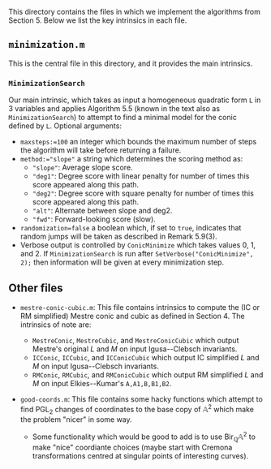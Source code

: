 This directory contains the files in which we implement the algorithms from Section 5. Below we list the key intrinsics in each file.

## `minimization.m`
This is the central file in this directory, and it provides the main intrinsics.

### `MinimizationSearch`
Our main intrinsic, which takes as input a homogeneous quadratic form `L` in 3 variables and applies Algorithm 5.5 (known in the text also as `MinimizationSearch`) to attempt to find a minimal model for the conic defined by `L`. Optional arguments:
- `maxsteps:=100` an integer which bounds the maximum number of steps the algorithm will take before returning a failure.
- `method:="slope"` a string which determines the scoring method as:
  - `"slope"`: Average slope score.
  - `"deg1"`: Degree score with linear penalty for number of times this score appeared along this path.
  - `"deg2"`: Degree score with square penalty for number of times this score appeared along this path.
  - `"alt"`: Alternate between slope and deg2.
  - `"fwd"`: Forward-looking score (slow).
- `randomization=false` a boolean which, if set to `true`, indicates that random jumps will be taken as described in Remark 5.9(3).
- Verbose output is controlled by `ConicMinimize` which takes values 0, 1, and 2. If `MinimizationSearch` is run after `SetVerbose("ConicMinimize", 2);` then information will be given at every minimization step.
  
## Other files

- `mestre-conic-cubic.m`: This file contains intrinsics to compute the (IC or RM simplified) Mestre conic and cubic as defined in Section 4. The intrinsics of note are:
  - `MestreConic`, `MestreCubic`, and `MestreConicCubic` which output Mestre's original $L$ and $M$ on input Igusa--Clebsch invariants.
  - `ICConic`, `ICCubic`, and `ICConicCubic` which output IC simplified $L$ and $M$ on input Igusa--Clebsch invariants.
  - `RMConic`, `RMCubic`, and `RMConicCubic` which output RM simplified $L$ and $M$ on input Elkies--Kumar's `A,A1,B,B1,B2`.

- `good-coords.m`: This file contains some hacky functions which attempt to find $\mathrm{PGL}_2$ changes of coordinates to the base copy of $\mathbb{A}^2$ which make the problem "nicer" in some way.
  - Some functionality which would be good to add is to use $\mathrm{Bir}_{\mathbb{Q}} \mathbb{A}^2$ to make "nice" coordiante choices (maybe start with Cremona transformations centred at singular points of interesting curves).